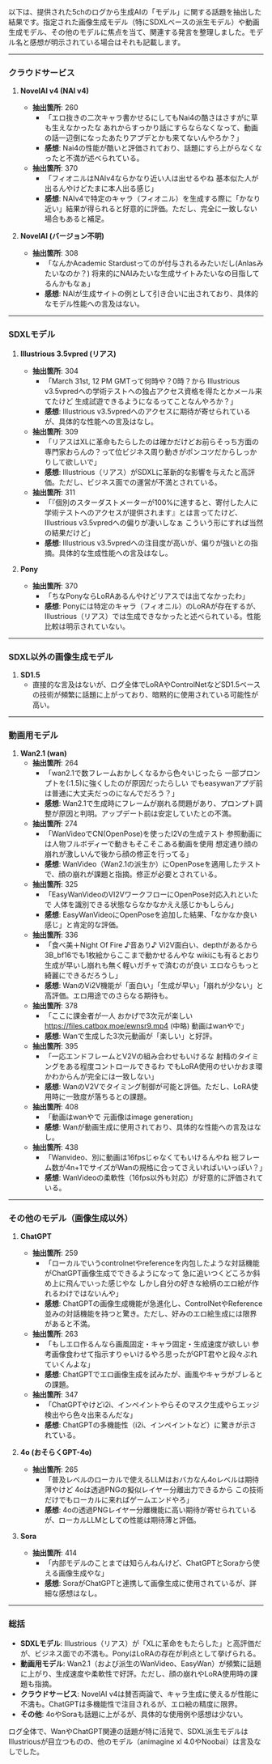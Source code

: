 以下は、提供された5chのログから生成AIの「モデル」に関する話題を抽出した結果です。指定された画像生成モデル（特にSDXLベースの派生モデル）や動画生成モデル、その他のモデルに焦点を当て、関連する発言を整理しました。モデル名と感想が明示されている場合はそれも記載します。

---

### **クラウドサービス**
1. **NovelAI v4 (NAI v4)**
   - **抽出箇所**: 260
     - 「エロ抜きの二次キャラ書かせるにしてもNai4の酷さはさすがに草も生えなかったな あれからすっかり話にすらならなくなって、動画の話一辺倒になったあたりアプデとかも来てないんやろか？」
     - **感想**: Nai4の性能が酷いと評価されており、話題にすら上がらなくなったと不満が述べられている。
   - **抽出箇所**: 370
     - 「フィオニルはNAIv4ならかなり近い人は出せるやね 基本似た人が出るんやけどたまに本人出る感じ」
     - **感想**: NAIv4で特定のキャラ（フィオニル）を生成する際に「かなり近い」結果が得られると好意的に評価。ただし、完全に一致しない場合もあると補足。

2. **NovelAI (バージョン不明)**
   - **抽出箇所**: 308
     - 「なんかAcademic Stardustってのが付与されるみたいだし(Anlasみたいなのか？) 将来的にNAIみたいな生成サイトみたいなの目指してるんかもなぁ」
     - **感想**: NAIが生成サイトの例として引き合いに出されており、具体的なモデル性能への言及はない。

---

### **SDXLモデル**
1. **Illustrious 3.5vpred (リアス)**
   - **抽出箇所**: 304
     - 「March 31st, 12 PM GMTって何時や？0時？から Illustrious v3.5vpredへの学術テストへの独占アクセス資格を得たとかメール来てたけど 生成試遊できるようになるってことなんやろか？」
     - **感想**: Illustrious v3.5vpredへのアクセスに期待が寄せられているが、具体的な性能への言及はなし。
   - **抽出箇所**: 309
     - 「リアスはXLに革命もたらしたのは確かだけどお前らそっち方面の専門家おらんの？って位ビジネス周り動きがポンコツだからしっかりして欲しいで」
     - **感想**: Illustrious（リアス）がSDXLに革新的な影響を与えたと高評価。ただし、ビジネス面での運営が不満とされている。
   - **抽出箇所**: 311
     - 「『個別のスターダストメーターが100%に達すると、寄付した人に学術テストへのアクセスが提供されます』とは言ってたけど、Illustrious v3.5vpredへの偏りが凄いしなぁ こういう形にすれば当然の結果だけど」
     - **感想**: Illustrious v3.5vpredへの注目度が高いが、偏りが強いとの指摘。具体的な生成性能への言及はなし。

2. **Pony**
   - **抽出箇所**: 370
     - 「ちなPonyならLoRAあるんやけどリアスでは出てなかったわ」
     - **感想**: Ponyには特定のキャラ（フィオニル）のLoRAが存在するが、Illustrious（リアス）では生成できなかったと述べられている。性能比較は明示されていない。

---

### **SDXL以外の画像生成モデル**
1. **SD1.5**
   - 直接的な言及はないが、ログ全体でLoRAやControlNetなどSD1.5ベースの技術が頻繁に話題に上がっており、暗黙的に使用されている可能性が高い。

---

### **動画用モデル**
1. **Wan2.1 (wan)**
   - **抽出箇所**: 264
     - 「wan2.1で数フレームおかしくなるから色々いじったら 一部プロンプトを(:1.5)に強くしたのが原因だったらしい でもeasywanアプデ前は普通に大丈夫だっのになんでだろう？」
     - **感想**: Wan2.1で生成時にフレームが崩れる問題があり、プロンプト調整が原因と判明。アップデート前は安定していたとの不満。
   - **抽出箇所**: 274
     - 「WanVideoでCN(OpenPose)を使ったI2Vの生成テスト 参照動画には人物フルボディーで動きもそこそこある動画を使用 想定通り顔の崩れが激しいんで後から顔の修正を行ってる」
     - **感想**: WanVideo（Wan2.1の派生か）にOpenPoseを適用したテストで、顔の崩れが課題と指摘。修正が必要とされている。
   - **抽出箇所**: 325
     - 「EasyWanVideoのVI2VワークフローにOpenPose対応入れといたで 人体を識別できる状態ならなかなかええ感じかもしらん」
     - **感想**: EasyWanVideoにOpenPoseを追加した結果、「なかなか良い感じ」と肯定的な評価。
   - **抽出箇所**: 336
     - 「食べ美＋Night Of Fire ♪音あり♪ Vi2V面白い、depthがあるから3B_bf16でも1枚絵からここまで動かせるんやな wikiにも有るとおり生成が早いし崩れも無く軽いガチャで済むのが良い エロならもっと綺麗にできるだろうし」
     - **感想**: WanのVi2V機能が「面白い」「生成が早い」「崩れが少ない」と高評価。エロ用途でのさらなる期待も。
   - **抽出箇所**: 378
     - 「ここに課金者が一人 おかげで3次元が楽しい https://files.catbox.moe/ewnsr9.mp4 (中略) 動画はwanやで」
     - **感想**: Wanで生成した3次元動画が「楽しい」と好評。
   - **抽出箇所**: 395
     - 「一応エンドフレームとV2Vの組み合わせもいけるな 射精のタイミングをある程度コントロールできるわ でもLoRA使用のせいかおま環かわからんが完全には一致しない」
     - **感想**: WanのV2Vでタイミング制御が可能と評価。ただし、LoRA使用時に一致度が落ちるとの課題。
   - **抽出箇所**: 408
     - 「動画はwanやで 元画像はimage generation」
     - **感想**: Wanが動画生成に使用されており、具体的な性能への言及はなし。
   - **抽出箇所**: 438
     - 「Wanvideo、別に動画は16fpsじゃなくてもいけるんやね 総フレーム数が4n+1でサイズがWanの規格に合ってさえいればいいっぽい？」
     - **感想**: WanVideoの柔軟性（16fps以外も対応）が好意的に評価されている。

---

### **その他のモデル（画像生成以外）**
1. **ChatGPT**
   - **抽出箇所**: 259
     - 「ローカルでいうcontrolnetやreferenceを内包したような対話機能がChatGPT画像生成でできるようになって 急に追いつくどころか斜め上に飛んでいった感じやな しかし自分の好きな絵柄のエロ絵が作れるわけではないんや」
     - **感想**: ChatGPTの画像生成機能が急進化し、ControlNetやReference並みの対話機能を持つと驚き。ただし、好みのエロ絵生成には限界があると不満。
   - **抽出箇所**: 263
     - 「もしエロ作るんなら画風固定・キャラ固定・生成速度が欲しい 参考画像食わせて指示すりゃいけるやろ思ったがGPT君やと段々ぶれていくんよな」
     - **感想**: ChatGPTでエロ画像生成を試みたが、画風やキャラがブレるとの課題。
   - **抽出箇所**: 347
     - 「ChatGPTやけどi2i、インペイントやらそのマスク生成やらエッジ検出やら色々出来るんだな」
     - **感想**: ChatGPTの多機能性（i2i、インペイントなど）に驚きが示されている。

2. **4o (おそらくGPT-4o)**
   - **抽出箇所**: 265
     - 「普及レベルのローカルで使えるLLMはおバカなん4oレベルは期待薄やけど 4oは透過PNGの擬似レイヤー分離出力できるから この技術だけでもローカルに来ればゲームエンドやろ」
     - **感想**: 4oの透過PNGレイヤー分離機能に高い期待が寄せられているが、ローカルLLMとしての性能は期待薄と評価。

3. **Sora**
   - **抽出箇所**: 414
     - 「内部モデルのことまでは知らんねんけど、ChatGPTとSoraから使える画像生成やな」
     - **感想**: SoraがChatGPTと連携して画像生成に使用されているが、詳細な感想はなし。

---

### **総括**
- **SDXLモデル**: Illustrious（リアス）が「XLに革命をもたらした」と高評価だが、ビジネス面での不満も。PonyはLoRAの存在が利点として挙げられる。
- **動画用モデル**: Wan2.1（および派生のWanVideo、EasyWan）が頻繁に話題に上がり、生成速度や柔軟性で好評。ただし、顔の崩れやLoRA使用時の課題も指摘。
- **クラウドサービス**: NovelAI v4は賛否両論で、キャラ生成に使えるが性能に不満も。ChatGPTは多機能性で注目されるが、エロ絵の精度に限界。
- **その他**: 4oやSoraも話題に上がるが、具体的な使用例や感想は少ない。

ログ全体で、WanやChatGPT関連の話題が特に活発で、SDXL派生モデルはIllustriousが目立つものの、他のモデル（animagine xl 4.0やNoobai）は言及なしでした。

